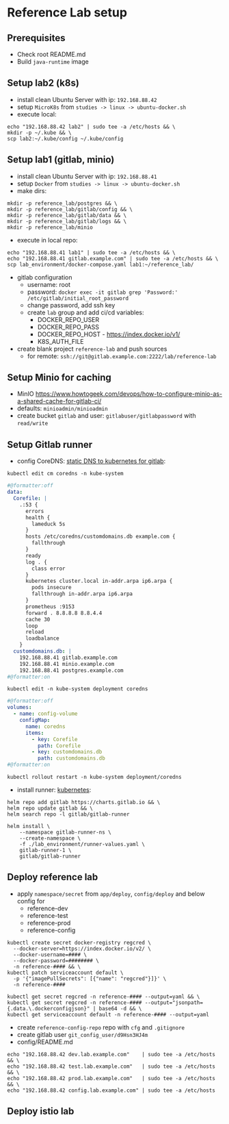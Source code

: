# Reference Lab setup

## Prerequisites

- Check root README.md
- Build `java-runtime` image

## Setup lab2 (k8s)

- install clean Ubuntu Server with ip: `192.168.88.42`
- setup `MicroK8s` from `studies -> linux -> ubuntu-docker.sh`
- execute local:

```shell
echo "192.168.88.42 lab2" | sudo tee -a /etc/hosts && \
mkdir -p ~/.kube && \
scp lab2:~/.kube/config ~/.kube/config
```

## Setup lab1 (gitlab, minio)

- install clean Ubuntu Server with ip: `192.168.88.41`
- setup `Docker` from `studies -> linux -> ubuntu-docker.sh`
- make dirs:

```shell
mkdir -p reference_lab/postgres && \
mkdir -p reference_lab/gitlab/config && \
mkdir -p reference_lab/gitlab/data && \
mkdir -p reference_lab/gitlab/logs && \
mkdir -p reference_lab/minio
```

- execute in local repo:

```shell
echo "192.168.88.41 lab1" | sudo tee -a /etc/hosts && \
echo "192.168.88.41 gitlab.example.com" | sudo tee -a /etc/hosts && \
scp lab_environment/docker-compose.yaml lab1:~/reference_lab/
```

- gitlab configuration
    - username: root
    - password: `docker exec -it gitlab grep 'Password:' /etc/gitlab/initial_root_password`
    - change password, add ssh key
    - create `lab` group and add ci/cd variables:
        - DOCKER_REPO_USER
        - DOCKER_REPO_PASS
        - DOCKER_REPO_HOST - https://index.docker.io/v1/
        - K8S_AUTH_FILE
- create blank project `reference-lab` and push sources
    - for remote: `ssh://git@gitlab.example.com:2222/lab/reference-lab`

## Setup Minio for caching

- MinIO https://www.howtogeek.com/devops/how-to-configure-minio-as-a-shared-cache-for-gitlab-ci/
- defaults: `minioadmin/minioadmin`
- create bucket `gitlab` and user: `gitlabuser/gitlabpassword` with `read/write`

## Setup Gitlab runner

- config
  CoreDNS: [static DNS to kubernetes for gitlab](https://stackoverflow.com/questions/37166822/is-there-a-way-to-add-arbitrary-records-to-kube-dns):

```shell
kubectl edit cm coredns -n kube-system
```

```yaml
#@formatter:off
data:
  Corefile: |
    .:53 {
      errors
      health {
        lameduck 5s
      }
      hosts /etc/coredns/customdomains.db example.com {
        fallthrough
      }
      ready
      log . {
        class error
      }
      kubernetes cluster.local in-addr.arpa ip6.arpa {
        pods insecure
        fallthrough in-addr.arpa ip6.arpa
      }
      prometheus :9153
      forward . 8.8.8.8 8.8.4.4
      cache 30
      loop
      reload
      loadbalance
    }
  customdomains.db: |
    192.168.88.41 gitlab.example.com
    192.168.88.41 minio.example.com
    192.168.88.41 postgres.example.com
#@formatter:on
```

```shell
kubectl edit -n kube-system deployment coredns
```

```yaml
#@formatter:off
volumes:
  - name: config-volume
    configMap:
      name: coredns
      items:
        - key: Corefile
          path: Corefile
        - key: customdomains.db
          path: customdomains.db
#@formatter:on
```

```shell
kubectl rollout restart -n kube-system deployment/coredns
```

- install runner: [kubernetes](https://docs.gitlab.com/runner/install/kubernetes.html):

```shell
helm repo add gitlab https://charts.gitlab.io && \
helm repo update gitlab && \
helm search repo -l gitlab/gitlab-runner

helm install \
    --namespace gitlab-runner-ns \
    --create-namespace \
    -f ./lab_environment/runner-values.yaml \
    gitlab-runner-1 \
    gitlab/gitlab-runner
```

## Deploy reference lab

- apply `namespace/secret` from `app/deploy`, `config/deploy` and below config for
    - reference-dev
    - reference-test
    - reference-prod
    - reference-config

```shell
kubectl create secret docker-registry regcred \
  --docker-server=https://index.docker.io/v2/ \
  --docker-username=#### \
  --docker-password=######## \
  -n reference-#### && \
kubectl patch serviceaccount default \
  -p '{"imagePullSecrets": [{"name": "regcred"}]}' \
  -n reference-####

kubectl get secret regcred -n reference-#### --output=yaml && \
kubectl get secret regcred -n reference-#### --output="jsonpath={.data.\.dockerconfigjson}" | base64 -d && \
kubectl get serviceaccount default -n reference-#### --output=yaml
```

- create `reference-config-repo` repo with `cfg` and `.gitignore`
- create gitlab user `git_config_user/d9Hsn3HJ4m`
- config/README.md

```shell
echo "192.168.88.42 dev.lab.example.com"    | sudo tee -a /etc/hosts && \
echo "192.168.88.42 test.lab.example.com"   | sudo tee -a /etc/hosts && \
echo "192.168.88.42 prod.lab.example.com"   | sudo tee -a /etc/hosts && \
echo "192.168.88.42 config.lab.example.com" | sudo tee -a /etc/hosts
```

## Deploy istio lab

